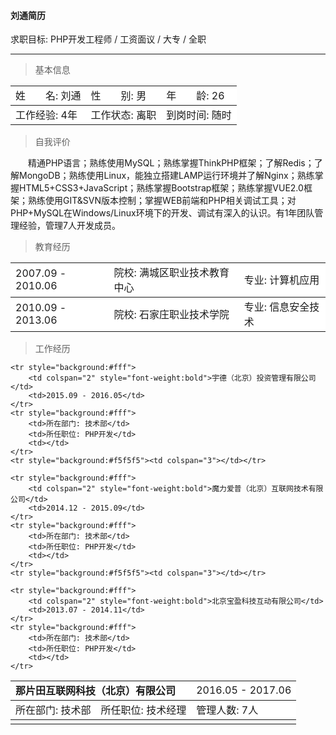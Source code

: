 #### 刘通简历
求职目标: PHP开发工程师 / 工资面议 / 大专 / 全职
***

> 基本信息

<table cellpadding="0" cellspacing="0" rules="rows" style="width:100%">
	<tr style="background:#fff">
		<td>姓　　名: 刘通</td>
		<td>性　　别: 男</td>
		<td>年　　龄: 26</td>
	</tr>
	<tr style="background:#fff">
		<td>工作经验: 4年</td>
		<td>工作状态: 离职</td>
		<td>到岗时间: 随时</td>
	</tr>
</table>

> 自我评价

　　精通PHP语言；熟练使用MySQL；熟练掌握ThinkPHP框架；了解Redis；了解MongoDB；熟练使用Linux，能独立搭建LAMP运行环境并了解Nginx；熟练掌握HTML5+CSS3+JavaScript；熟练掌握Bootstrap框架；熟练掌握VUE2.0框架；熟练使用GIT&SVN版本控制；掌握WEB前端和PHP相关调试工具；对PHP+MySQL在Windows/Linux环境下的开发、调试有深入的认识。有1年团队管理经验，管理7人开发成员。

> 教育经历

<table cellpadding="0" cellspacing="0" rules="rows" style="width:100%">
	<tr style="background:#fff">
		<td>2007.09 - 2010.06</td>
		<td>院校: 满城区职业技术教育中心</td>
		<td>专业: 计算机应用</td>
	</tr>
	<tr style="background:#fff">
		<td>2010.09 - 2013.06</td>
		<td>院校: 石家庄职业技术学院</td>
		<td>专业: 信息安全技术</td>
	</tr>
</table>

> 工作经历

<table cellpadding="0" cellspacing="0" rules="rows" style="width:100%">
	<tr style="background:#fff">
		<td colspan="2" style="font-weight:bold">那片田互联网科技（北京）有限公司</td>
		<td>2016.05 - 2017.06</td>
	</tr>
	<tr style="background:#fff">
		<td>所在部门: 技术部</td>
		<td>所任职位: 技术经理</td>
		<td>管理人数: 7人</td>
	</tr>
	<tr style="background:#f5f5f5"><td colspan="3"></td></tr>

	<tr style="background:#fff">
		<td colspan="2" style="font-weight:bold">宇德（北京）投资管理有限公司</td>
		<td>2015.09 - 2016.05</td>
	</tr>
	<tr style="background:#fff">
		<td>所在部门: 技术部</td>
		<td>所任职位: PHP开发</td>
		<td></td>
	</tr>
	<tr style="background:#f5f5f5"><td colspan="3"></td></tr>

	<tr style="background:#fff">
		<td colspan="2" style="font-weight:bold">魔力爱普（北京）互联网技术有限公司</td>
		<td>2014.12 - 2015.09</td>
	</tr>
	<tr style="background:#fff">
		<td>所在部门: 技术部</td>
		<td>所任职位: PHP开发</td>
		<td></td>
	</tr>
	<tr style="background:#f5f5f5"><td colspan="3"></td></tr>

	<tr style="background:#fff">
		<td colspan="2" style="font-weight:bold">北京宝盈科技互动有限公司</td>
		<td>2013.07 - 2014.11</td>
	</tr>
	<tr style="background:#fff">
		<td>所在部门: 技术部</td>
		<td>所任职位: PHP开发</td>
		<td></td>
	</tr>
</table>
